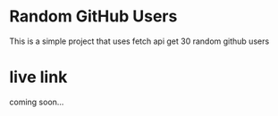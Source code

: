 # Random GitHub Users
This is a simple project that uses fetch api get 30 random github users 

# live link
coming soon...